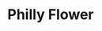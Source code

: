 ---
pid: rs78
title: Philly Flower
location_transcription: 210 W. Rittenhouse Sp
coordinates: "[-75.173747399054, 39.950042]"
zipcode: '19103'
gen_neighborhood: Center City
neighborhood: Rittenhouse Square,Avenue of The Arts,Logan Square,Fitler Square
outside_phl: 
age: '9'
age_range: 6-13
instagram: 
image_file_name: rs_78.jpg
proposal_transcription: |-
  I chose rose/ flower because our city is blooming.
  Rittenhouse
  Driveway
  Rest of city
topic: Environment,Uplifting
topic_summary: 0, 0, 0
type: Other No Form
keywords_other: 
credit: Lyla
image_labels: 
twitter: 
facebook: 
permalink: "/monuments/rs78/"
layout: item-page
---